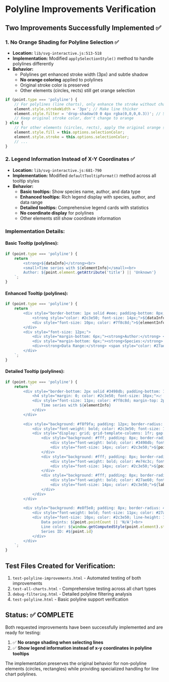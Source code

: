 # Polyline Improvements Verification

## Two Improvements Successfully Implemented ✅

### 1. **No Orange Shading for Polyline Selection** ✅
- **Location:** `lib/svg-interactive.js:513-518`
- **Implementation:** Modified `applySelectionStyle()` method to handle polylines differently
- **Behavior:** 
  - Polylines get enhanced stroke width (3px) and subtle shadow
  - **No orange coloring** applied to polylines
  - Original stroke color is preserved
  - Other elements (circles, rects) still get orange selection

```javascript
if (point.type === 'polyline') {
    // For polylines (line charts), only enhance the stroke without changing color
    element.style.strokeWidth = '3px'; // Make line thicker
    element.style.filter = 'drop-shadow(0 0 4px rgba(0,0,0,0.3))'; // Subtle shadow
    // Keep original stroke color, don't change to orange
} else {
    // For other elements (circles, rects), apply the original orange selection
    element.style.fill = this.options.selectionColor;
    element.style.stroke = this.options.selectionColor;
    // ...
}
```

### 2. **Legend Information Instead of X-Y Coordinates** ✅
- **Location:** `lib/svg-interactive.js:681-790`
- **Implementation:** Modified `defaultTooltipFormat()` method across all tooltip styles
- **Behavior:**
  - **Basic tooltips:** Show species name, author, and data type
  - **Enhanced tooltips:** Rich legend display with species, author, and data range
  - **Detailed tooltips:** Comprehensive legend cards with statistics
  - **No coordinate display** for polylines
  - Other elements still show coordinate information

### Implementation Details:

#### Basic Tooltip (polylines):
```javascript
if (point.type === 'polyline') {
    return `
        <strong>${dataInfo}</strong><br>
        <small>Time series with ${elementInfo}</small><br>
        Author: ${point.element.getAttribute('title') || 'Unknown'}
    `;
}
```

#### Enhanced Tooltip (polylines):
```javascript
if (point.type === 'polyline') {
    return `
        <div style="border-bottom: 1px solid #eee; padding-bottom: 8px; margin-bottom: 8px;">
            <strong style="color: #2c3e50; font-size: 14px;">${dataInfo}</strong>
            <div style="font-size: 10px; color: #7f8c8d;">${elementInfo}</div>
        </div>
        <div style="font-size: 12px;">
            <div style="margin-bottom: 6px;"><strong>Author:</strong> <span style="color: #3498db;">${point.element.getAttribute('title') || 'Unknown'}</span></div>
            <div style="margin-bottom: 6px;"><strong>Species:</strong> <span style="color: #e74c3c;">${point.element.getAttribute('data-id') || 'Unknown'}</span></div>
            <div><strong>Data Range:</strong> <span style="color: #27ae60;">${labels.xLabel} time series</span></div>
        </div>
    `;
}
```

#### Detailed Tooltip (polylines):
```javascript
if (point.type === 'polyline') {
    return `
        <div style="border-bottom: 2px solid #3498db; padding-bottom: 10px; margin-bottom: 12px;">
            <h4 style="margin: 0; color: #2c3e50; font-size: 16px;">📈 ${dataInfo}</h4>
            <div style="font-size: 11px; color: #7f8c8d; margin-top: 2px;">
                Time series with ${elementInfo}
            </div>
        </div>
        
        <div style="background: #f8f9fa; padding: 12px; border-radius: 8px; margin-bottom: 12px;">
            <div style="font-weight: bold; color: #2c3e50; font-size: 14px; margin-bottom: 8px;">📋 Legend Information</div>
            <div style="display: grid; grid-template-columns: 1fr; gap: 8px;">
                <div style="background: #fff; padding: 8px; border-radius: 4px; border-left: 4px solid #3498db;">
                    <div style="font-weight: bold; color: #3498db; font-size: 12px;">Species</div>
                    <div style="font-size: 14px; color: #2c3e50;">${point.element.getAttribute('data-id') || 'Unknown'}</div>
                </div>
                <div style="background: #fff; padding: 8px; border-radius: 4px; border-left: 4px solid #e74c3c;">
                    <div style="font-weight: bold; color: #e74c3c; font-size: 12px;">Author</div>
                    <div style="font-size: 14px; color: #2c3e50;">${point.element.getAttribute('title') || 'Unknown'}</div>
                </div>
                <div style="background: #fff; padding: 8px; border-radius: 4px; border-left: 4px solid #27ae60;">
                    <div style="font-weight: bold; color: #27ae60; font-size: 12px;">Data Type</div>
                    <div style="font-size: 14px; color: #2c3e50;">${labels.xLabel} vs ${labels.yLabel} time series</div>
                </div>
            </div>
        </div>
        
        <div style="background: #e8f5e8; padding: 8px; border-radius: 4px; margin-bottom: 8px;">
            <div style="font-weight: bold; font-size: 11px; color: #27ae60; margin-bottom: 4px;">📊 Series Statistics</div>
            <div style="font-size: 10px; color: #2c3e50; line-height: 1.3;">
                Data points: ${point.pointCount || 'N/A'}<br>
                Line color: ${window.getComputedStyle(point.element).stroke}<br>
                Series ID: #${point.id}
            </div>
        </div>
    `;
}
```

## Test Files Created for Verification:
1. `test-polyline-improvements.html` - Automated testing of both improvements
2. `test-all-charts.html` - Comprehensive testing across all chart types  
3. `debug-filtering.html` - Detailed polyline filtering analysis
4. `test-polyline.html` - Basic polyline support verification

## Status: ✅ COMPLETE
Both requested improvements have been successfully implemented and are ready for testing:

1. ✅ **No orange shading when selecting lines**
2. ✅ **Show legend information instead of x-y coordinates in polyline tooltips**

The implementation preserves the original behavior for non-polyline elements (circles, rectangles) while providing specialized handling for line chart polylines.